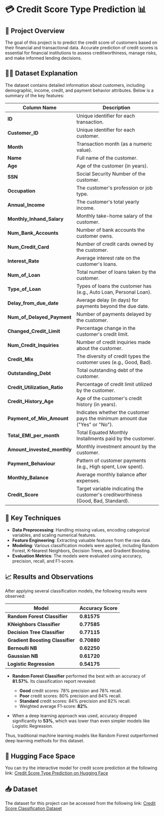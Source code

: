 # 💳 Credit Score Type Prediction 📊

## 📜 Project Overview

The goal of this project is to predict the credit score of customers based on their financial and transactional data. Accurate prediction of credit scores is essential for financial institutions to assess creditworthiness, manage risks, and make informed lending decisions.

## 🧑‍💻 Dataset Explanation

The dataset contains detailed information about customers, including demographic, income, credit, and payment behavior attributes. Below is a summary of the key features:

| **Column Name**             | **Description**                                               |
|-----------------------------|---------------------------------------------------------------|
| **ID**                       | Unique identifier for each transaction.                       |
| **Customer_ID**              | Unique identifier for each customer.                          |
| **Month**                    | Transaction month (as a numeric value).                       |
| **Name**                     | Full name of the customer.                                    |
| **Age**                      | Age of the customer (in years).                               |
| **SSN**                      | Social Security Number of the customer.                       |
| **Occupation**               | The customer's profession or job type.                        |
| **Annual_Income**            | The customer's total yearly income.                           |
| **Monthly_Inhand_Salary**    | Monthly take-home salary of the customer.                     |
| **Num_Bank_Accounts**        | Number of bank accounts the customer owns.                    |
| **Num_Credit_Card**          | Number of credit cards owned by the customer.                 |
| **Interest_Rate**            | Average interest rate on the customer's loans.                |
| **Num_of_Loan**              | Total number of loans taken by the customer.                  |
| **Type_of_Loan**             | Types of loans the customer has (e.g., Auto Loan, Personal Loan). |
| **Delay_from_due_date**      | Average delay (in days) for payments beyond the due date.     |
| **Num_of_Delayed_Payment**   | Number of payments delayed by the customer.                   |
| **Changed_Credit_Limit**     | Percentage change in the customer's credit limit.             |
| **Num_Credit_Inquiries**     | Number of credit inquiries made about the customer.           |
| **Credit_Mix**               | The diversity of credit types the customer uses (e.g., Good, Bad). |
| **Outstanding_Debt**         | Total outstanding debt of the customer.                       |
| **Credit_Utilization_Ratio** | Percentage of credit limit utilized by the customer.          |
| **Credit_History_Age**       | Age of the customer's credit history (in years).              |
| **Payment_of_Min_Amount**    | Indicates whether the customer pays the minimum amount due ("Yes" or "No"). |
| **Total_EMI_per_month**      | Total Equated Monthly Installments paid by the customer.      |
| **Amount_invested_monthly** | Monthly investment amount by the customer.                    |
| **Payment_Behaviour**        | Pattern of customer payments (e.g., High spent, Low spent).   |
| **Monthly_Balance**          | Average monthly balance after expenses.                       |
| **Credit_Score**             | Target variable indicating the customer's creditworthiness (Good, Bad, Standard). |

## 🔧 Key Techniques

- **Data Preprocessing**: Handling missing values, encoding categorical variables, and scaling numerical features.
- **Feature Engineering**: Extracting valuable features from the raw data.
- **Modeling**: Various classification models were applied, including Random Forest, K-Nearest Neighbors, Decision Trees, and Gradient Boosting.
- **Evaluation Metrics**: The models were evaluated using accuracy, precision, recall, and F1-score.

## 📈 Results and Observations

After applying several classification models, the following results were observed:

| **Model**                     | **Accuracy Score** |
|-------------------------------|--------------------|
| **Random Forest Classifier**   | **0.81575**        |
| **KNeighbors Classifier**      | **0.77585**        |
| **Decision Tree Classifier**   | **0.77115**        |
| **Gradient Boosting Classifier**| **0.70880**        |
| **Bernoulli NB**               | **0.62250**        |
| **Gaussian NB**                | **0.61720**        |
| **Logistic Regression**        | **0.54175**        |

- **Random Forest Classifier** performed the best with an accuracy of **81.57%**. Its classification report revealed:
  - **Good** credit scores: 78% precision and 78% recall.
  - **Poor** credit scores: 80% precision and 84% recall.
  - **Standard** credit scores: 84% precision and 82% recall.
  - Weighted average F1-score: **82%**.

- When a deep learning approach was used, accuracy dropped significantly to **53%**, which was lower than even simpler models like Logistic Regression.

Thus, traditional machine learning models like Random Forest outperformed deep learning methods for this dataset.

## 🚀 Hugging Face Space

You can try the interactive model for credit score prediction at the following link:
[Credit Score Type Prediction on Hugging Face](https://huggingface.co/spaces/Senasu/Credit_Score_Type_Prediction)

## 📥 Dataset

The dataset for this project can be accessed from the following link:
[Credit Score Classification Dataset](https://statso.io/credit-score-classification-case-study/)
